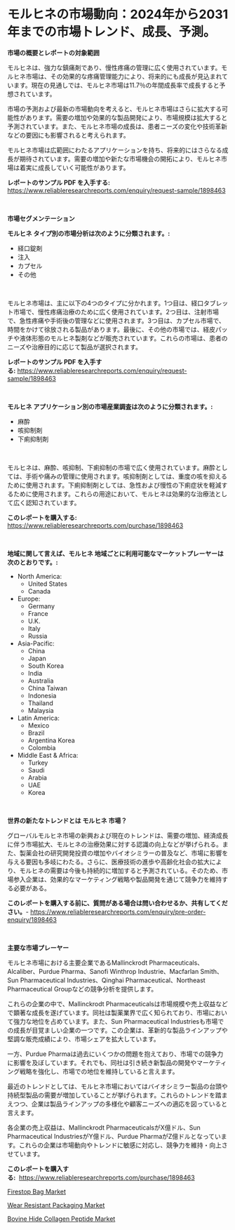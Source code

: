 <p><h1>モルヒネの市場動向：2024年から2031年までの市場トレンド、成長、予測。</h1></p><p><strong>市場の概要とレポートの対象範囲</strong></p>
<p><p>モルヒネは、強力な鎮痛剤であり、慢性疼痛の管理に広く使用されています。モルヒネ市場は、その効果的な疼痛管理能力により、将来的にも成長が見込まれています。現在の見通しでは、モルヒネ市場は11.7％の年間成長率で成長すると予想されています。</p><p>市場の予測および最新の市場動向を考えると、モルヒネ市場はさらに拡大する可能性があります。需要の増加や効果的な製品開発により、市場規模は拡大すると予測されています。また、モルヒネ市場の成長は、患者ニーズの変化や技術革新などの要因にも影響されると考えられます。</p><p>モルヒネ市場は広範囲にわたるアプリケーションを持ち、将来的にはさらなる成長が期待されています。需要の増加や新たな市場機会の開拓により、モルヒネ市場は着実に成長していく可能性があります。</p></p>
<p><strong>レポートのサンプル PDF を入手する:</strong> <a href="https://www.reliableresearchreports.com/enquiry/request-sample/1898463">https://www.reliableresearchreports.com/enquiry/request-sample/1898463</a></p>
<p>&nbsp;</p>
<p><strong>市場セグメンテーション</strong></p>
<p><strong>モルヒネ タイプ別の市場分析は次のように分類されます。:</strong></p>
<p><ul><li>経口錠剤</li><li>注入</li><li>カプセル</li><li>その他</li></ul></p>
<p>&nbsp;</p>
<p><p>モルヒネ市場は、主に以下の4つのタイプに分かれます。1つ目は、経口タブレット市場で、慢性疼痛治療のために広く使用されています。2つ目は、注射市場で、急性疼痛や手術後の管理などに使用されます。3つ目は、カプセル市場で、時間をかけて徐放される製品があります。最後に、その他の市場では、経皮パッチや液体形態のモルヒネ製剤などが販売されています。これらの市場は、患者のニーズや治療目的に応じて製品が選択されます。</p></p>
<p><strong>レポートのサンプル PDF を入手する:</strong>&nbsp;<a href="https://www.reliableresearchreports.com/enquiry/request-sample/1898463">https://www.reliableresearchreports.com/enquiry/request-sample/1898463</a></p>
<p>&nbsp;</p>
<p><strong> モルヒネ アプリケーション別の市場産業調査は次のように分類されます。:</strong></p>
<p><ul><li>麻酔</li><li>咳抑制剤</li><li>下痢抑制剤</li></ul></p>
<p>&nbsp;</p>
<p><p>モルヒネは、麻酔、咳抑制、下痢抑制の市場で広く使用されています。麻酔としては、手術や痛みの管理に使用されます。咳抑制剤としては、重度の咳を抑えるために使用されます。下痢抑制剤としては、急性および慢性の下痢症状を軽減するために使用されます。これらの用途において、モルヒネは効果的な治療法として広く認知されています。</p></p>
<p><strong>このレポートを購入する:</strong>&nbsp; <a href="https://www.reliableresearchreports.com/purchase/1898463">https://www.reliableresearchreports.com/purchase/1898463</a></p>
<p>&nbsp;</p>
<p><strong>地域に関して言えば、モルヒネ 地域ごとに利用可能なマーケットプレーヤーは次のとおりです。:</strong></p>
<p><ul>
    <li>
        North America:
        <ul>
            <li>United States</li>
            <li>Canada</li>
        </ul>
    </li>
    <li>
        Europe:
        <ul>
            <li>Germany</li>
            <li>France</li>
            <li>U.K.</li>
            <li>Italy</li>
            <li>Russia</li>
        </ul>
    </li>
    <li>
        Asia-Pacific:
        <ul>
            <li>China</li>
            <li>Japan</li>
            <li>South Korea</li>
            <li>India</li>
            <li>Australia</li>
            <li>China Taiwan</li>
            <li>Indonesia</li>
            <li>Thailand</li>
            <li>Malaysia</li>
        </ul>
    </li>
    <li>
        Latin America:
        <ul>
            <li>Mexico</li>
            <li>Brazil</li>
            <li>Argentina Korea</li>
            <li>Colombia</li>
        </ul>
    </li>
    <li>
        Middle East & Africa:
        <ul>
            <li>Turkey</li>
            <li>Saudi</li>
            <li>Arabia</li>
            <li>UAE</li>
            <li>Korea</li>
        </ul>
    </li>
    </ul></p>
<p>&nbsp;</p>
<p><strong>世界の新たなトレンドとは モルヒネ 市場？</strong></p>
<p><p>グローバルモルヒネ市場の新興および現在のトレンドは、需要の増加、経済成長に伴う市場拡大、モルヒネの治療効果に対する認識の向上などが挙げられる。また、製薬会社の研究開発投資の増加やバイオシミラーの普及など、市場に影響を与える要因も多岐にわたる。さらに、医療技術の進歩や高齢化社会の拡大により、モルヒネの需要は今後も持続的に増加すると予測されている。そのため、市場参入企業は、効果的なマーケティング戦略や製品開発を通じて競争力を維持する必要がある。</p></p>
<p><strong>このレポートを購入する前に、質問がある場合は問い合わせるか、共有してください。</strong>- <a href="https://www.reliableresearchreports.com/enquiry/pre-order-enquiry/1898463">https://www.reliableresearchreports.com/enquiry/pre-order-enquiry/1898463</a></p>
<p>&nbsp;</p>
<p><strong>主要な市場プレーヤー</strong></p>
<p><p>モルヒネ市場における主要企業であるMallinckrodt Pharmaceuticals、Alcaliber、Purdue Pharma、Sanofi Winthrop Industrie、Macfarlan Smith、Sun Pharmaceutical Industries、Qinghai Pharmaceutical、Northeast Pharmaceutical Groupなどの競争分析を提供します。 </p><p>これらの企業の中で、Mallinckrodt Pharmaceuticalsは市場規模や売上収益などで顕著な成長を遂げています。同社は製薬業界で広く知られており、市場において強力な地位を占めています。また、Sun Pharmaceutical Industriesも市場での成長が目覚ましい企業の一つです。この企業は、革新的な製品ラインアップや堅調な販売成績により、市場シェアを拡大しています。</p><p>一方、Purdue Pharmaは過去にいくつかの問題を抱えており、市場での競争力に影響を及ぼしています。それでも、同社は引き続き新製品の開発やマーケティング戦略を強化し、市場での地位を維持していると言えます。</p><p>最近のトレンドとしては、モルヒネ市場においてはバイオシミラー製品の台頭や持続型製品の需要が増加していることが挙げられます。これらのトレンドを踏まえつつ、企業は製品ラインアップの多様化や顧客ニーズへの適応を図っていると言えます。</p><p>各企業の売上収益は、Mallinckrodt PharmaceuticalsがX億ドル、Sun Pharmaceutical IndustriesがY億ドル、Purdue PharmaがZ億ドルとなっています。これらの企業は市場動向やトレンドに敏感に対応し、競争力を維持・向上させています。</p></p>
<p><strong>このレポートを購入する:</strong>&nbsp;&nbsp;<a href="https://www.reliableresearchreports.com/purchase/1898463">https://www.reliableresearchreports.com/purchase/1898463</a></p>
<p><p><a href="https://github.com/nancykennedykellievqfqt2/Market-Research-Report-List-1/blob/main/firestop-bag-market.md">Firestop Bag Market</a></p><p><a href="https://iodized-pantydraco-05c.notion.site/Wear-Resistant-Packaging-Market-Size-Share-Trends-Analysis-Report-By-Material-By-Type-By-End-us-2263f229890345c9b0f249eb042ac2c2">Wear Resistant Packaging Market</a></p><p><a href="https://github.com/seekum/Market-Research-Report-List-1/blob/main/bovine-hide-collagen-peptide-market.md">Bovine Hide Collagen Peptide Market</a></p></p>